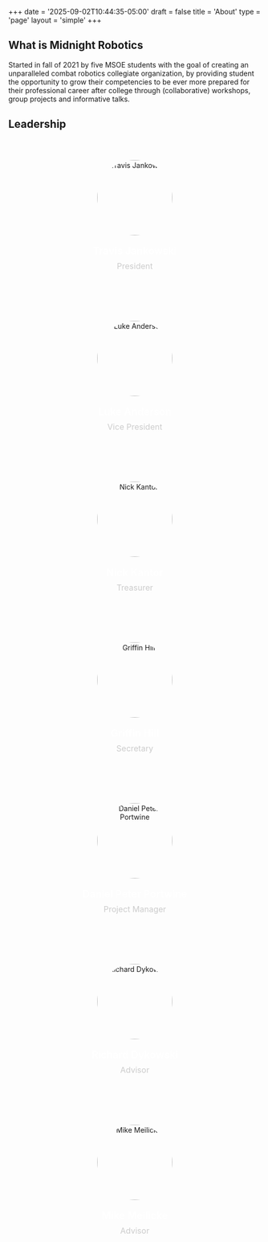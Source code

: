 +++
date = '2025-09-02T10:44:35-05:00'
draft = false
title = 'About'
type = 'page'
layout = 'simple'
+++

## What is Midnight Robotics

Started in fall of 2021 by five MSOE students with the goal of creating an unparalleled combat robotics collegiate organization, by providing student the opportunity to grow their competencies to be ever more prepared for their professional career after college through (collaborative) workshops, group projects and informative talks.

## Leadership

<style>
.leadership-grid {
  display: grid;
  grid-template-columns: repeat(auto-fit, minmax(250px, 1fr));
  gap: 2rem;
  margin: 2rem 0;
  justify-items: center;
}

.leader-card {
  text-align: center;
  background: rgba(255, 255, 255, 0.05);
  border-radius: 12px;
  padding: 1.5rem;
  transition: transform 0.3s ease, box-shadow 0.3s ease;
  max-width: 280px;
  width: 100%;
}

.leader-card:hover {
  transform: translateY(-5px);
  box-shadow: 0 10px 25px rgba(0, 0, 0, 0.3);
}

.leader-photo {
  width: 150px;
  height: 150px;
  border-radius: 50%;
  object-fit: cover;
  margin: 0 auto 1rem;
  border: 3px solid #ffffff20;
}

.leader-name {
  font-size: 1.25rem;
  font-weight: 600;
  margin-bottom: 0.5rem;
  color: #ffffff;
}

.leader-title {
  font-size: 1rem;
  color: #cccccc;
  margin-bottom: 1rem;
}

.placeholder-photo {
  width: 150px;
  height: 150px;
  border-radius: 50%;
  background: linear-gradient(135deg, #667eea 0%, #764ba2 100%);
  margin: 0 auto 1rem;
  display: flex;
  align-items: center;
  justify-content: center;
  font-size: 3rem;
  color: white;
  font-weight: bold;
  border: 3px solid #ffffff20;
}

@media (max-width: 768px) {
  .leadership-grid {
    grid-template-columns: repeat(auto-fit, minmax(200px, 1fr));
    gap: 1.5rem;
  }
  
  .leader-card {
    padding: 1rem;
  }
  
  .leader-photo, .placeholder-photo {
    width: 120px;
    height: 120px;
  }
}
</style>

<div class="leadership-grid">
  <div class="leader-card">
    <img src="/images/leadership/travis-jankowski.jpg" alt="Travis Jankowski" class="leader-photo" />
    <div class="leader-name">Travis Jankowski</div>
    <div class="leader-title">President</div>
  </div>
  
  <div class="leader-card">
    <img src="/images/leadership/luke-anderson.jpg" alt="Luke Anderson" class="leader-photo" />
    <div class="leader-name">Luke Anderson</div>
    <div class="leader-title">Vice President</div>
  </div>
  
  <div class="leader-card">
    <img src="/images/leadership/nick-kantor.jpg" alt="Nick Kantor" class="leader-photo" />
    <div class="leader-name">Nick Kantor</div>
    <div class="leader-title">Treasurer</div>
  </div>
  
  <div class="leader-card">
    <img src="/images/leadership/griffin-hill.jpg" alt="Griffin Hill" class="leader-photo" />
    <div class="leader-name">Griffin Hill</div>
    <div class="leader-title">Secretary</div>
  </div>
  
  <div class="leader-card">
    <img src="/images/leadership/daniel-portwine.jpg" alt="Daniel Peter Portwine" class="leader-photo" />
    <div class="leader-name">Daniel Peter Portwine</div>
    <div class="leader-title">Project Manager</div>
  </div>
  
  <div class="leader-card">
    <img src="/images/leadership/richard-dykowski.jpg" alt="Richard Dykowski" class="leader-photo" />
    <div class="leader-name">Richard Dykowski</div>
    <div class="leader-title">Advisor</div>
  </div>
  
  <div class="leader-card">
    <img src="/images/leadership/mike-meilicke.png" alt="Mike Meilicke" class="leader-photo" />
    <div class="leader-name">Mike Meilicke</div>
    <div class="leader-title">Advisor</div>
  </div>
</div>

